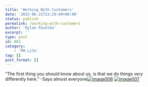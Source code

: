 ```yaml
---
title: 'Working With Customers'
date: '2015-06-21T23:29:49+00:00'
status: publish
permalink: /working-with-customers
author: 'Dylan Pavelko'
excerpt: ''
type: post
id: 882
category:
    - 'PM Life'
tag: []
post_format: []
---
```

“The first thing you should know about us, is that we do things *very* differently here.” -Says almost everyone[![image006](https://i0.wp.com/www.dylanpavelko.com/blog/wp-content/uploads/2015/06/image006.png?resize=483%2C226)](https://i0.wp.com/www.dylanpavelko.com/blog/wp-content/uploads/2015/06/image006.png) [![image007](https://i1.wp.com/www.dylanpavelko.com/blog/wp-content/uploads/2015/06/image007.png?resize=485%2C291)](https://i1.wp.com/www.dylanpavelko.com/blog/wp-content/uploads/2015/06/image007.png)